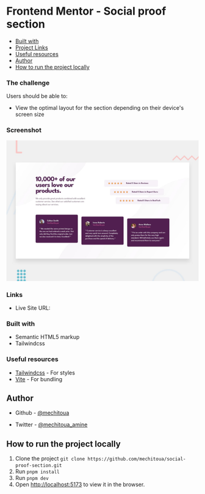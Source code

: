 # Frontend Mentor - Social proof section

- [Built with](#built-with)
- [Project Links](#links)
- [Useful resources](#useful-resources)
- [Author](#author)
- [How to run the project locally](#how-to-run-the-project-locally)

### The challenge

Users should be able to:

- View the optimal layout for the section depending on their device's screen size

### Screenshot

![](./public/desktop-preview.jpg)

### Links

- Live Site URL: []()

### Built with

- Semantic HTML5 markup
- Tailwindcss

### Useful resources

- [Tailwindcss](https://tailwindcss.com/) - For styles
- [Vite](https://vitejs.dev/) - For bundling

## Author

- Github - [@mechitoua](https://www.github.com/mechitoua)

- Twitter - [@mechitoua_amine](https://www.twitter.com/mechitoua_amine)

## How to run the project locally

1. Clone the project `git clone https://github.com/mechitoua/social-proof-section.git`
2. Run `pnpm install`
3. Run `pnpm dev`
4. Open [http://localhost:5173](http://localhost:5173) to view it in the browser.
